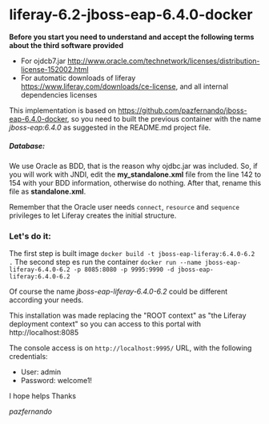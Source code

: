 # liferay-6.2-jboss-eap-6.4.0-docker

**Before you start you need to understand and accept the following terms about the third software provided**

- For ojdcb7.jar http://www.oracle.com/technetwork/licenses/distribution-license-152002.html
- For automatic downloads of liferay https://www.liferay.com/downloads/ce-license, and all internal dependencies licenses

This implementation is based on https://github.com/pazfernando/jboss-eap-6.4.0-docker, so you need to built the previous container with the name *jboss-eap:6.4.0* as suggested in the README.md project file.

##### Database:
We use Oracle as BDD, that is the reason why ojdbc.jar was included.  So, if you will work with JNDI, edit the **my_standalone.xml** file from the line 142 to 154 with your BDD information, otherwise do nothing.  After that, rename this file as **standalone.xml**.

Remember that the Oracle user needs `connect`, `resource` and `sequence` privileges to let Liferay creates the initial structure.

### Let's do it:
The first step is built image ``docker build -t jboss-eap-liferay:6.4.0-6.2 .``
The second step es run the container ``docker run --name jboss-eap-liferay-6.4.0-6.2 -p 8085:8080 -p 9995:9990 -d jboss-eap-liferay:6.4.0-6.2``

Of course the name *jboss-eap-liferay-6.4.0-6.2* could be different according your needs.

This installation was made replacing the "ROOT context" as "the Liferay deployment context" so you can access to this portal with http://localhost:8085

The console access is on `http://localhost:9995/` URL, with the following credentials:
- User: admin
- Password: welcome1!

I hope helps
Thanks

_pazfernando_
